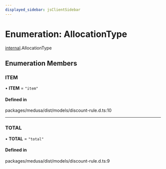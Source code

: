 ```yaml
---
displayed_sidebar: jsClientSidebar
---
```


# Enumeration: AllocationType

[internal](../modules/internal-3.md).AllocationType

## Enumeration Members

### ITEM

• **ITEM** = ``"item"``

#### Defined in

packages/medusa/dist/models/discount-rule.d.ts:10

___

### TOTAL

• **TOTAL** = ``"total"``

#### Defined in

packages/medusa/dist/models/discount-rule.d.ts:9

